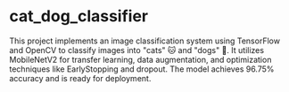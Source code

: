 # cat_dog_classifier
This project implements an image classification system using TensorFlow and OpenCV to classify images into "cats" 🐱 and "dogs" 🐶. It utilizes MobileNetV2 for transfer learning, data augmentation, and optimization techniques like EarlyStopping and dropout. The model achieves 96.75% accuracy and is ready for deployment.

